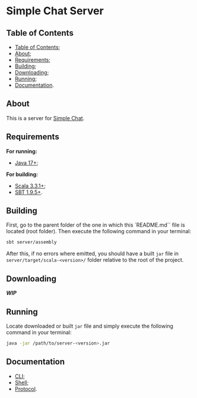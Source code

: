 # Simple Chat Server

## Table of Contents

- [Table of Contents](#table-of-contents);
- [About](#about);
- [Requirements](#requirements);
- [Building](#building);
- [Downloading](#downloading);
- [Running](#running);
- [Documentation](#documentation).

## About

This is a server for [Simple Chat](../README.md).

## Requirements

**For running:**

- [Java 17+](https://www.oracle.com/java/technologies/javase/jdk17-archive-downloads.html);

**For building:**

- [Scala 3.3.1+](https://www.scala-lang.org/download/3.3.1.html);
- [SBT 1.9.5+](https://www.scala-sbt.org/download.html).

## Building

First, go to the parent folder of the one in which this `README.md`` file is located (root folder).
Then execute the following command in your terminal:

```bash
sbt server/assembly
```

After this, if no errors where emitted, you should have a built `jar` file in
`server/target/scala-<version>/` folder relative to the root of the project.

## Downloading

***WIP***

## Running

Locate downloaded or built `jar` file and simply execute the following command in your terminal:

```bash
java -jar /path/to/server-<version>.jar
```

## Documentation

- [CLI](./docs/cli.md);
- [Shell](./docs/shell.md);
- [Protocol](../docs/protocol.md).
